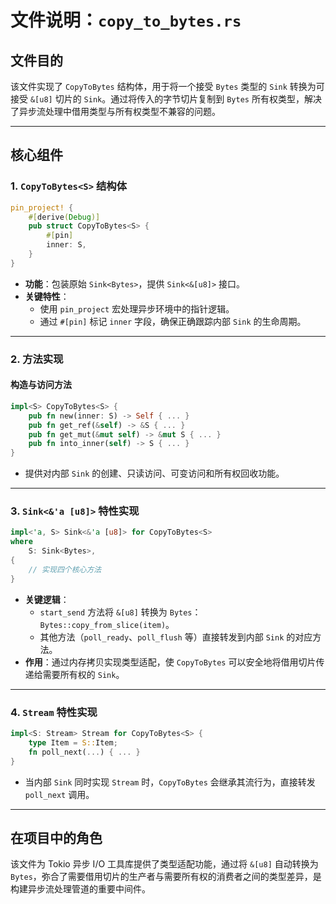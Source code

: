 # 文件说明：`copy_to_bytes.rs`

## 文件目的
该文件实现了 `CopyToBytes` 结构体，用于将一个接受 `Bytes` 类型的 `Sink` 转换为可接受 `&[u8]` 切片的 `Sink`。通过将传入的字节切片复制到 `Bytes` 所有权类型，解决了异步流处理中借用类型与所有权类型不兼容的问题。

---

## 核心组件

### 1. `CopyToBytes<S>` 结构体
```rust
pin_project! {
    #[derive(Debug)]
    pub struct CopyToBytes<S> {
        #[pin]
        inner: S,
    }
}
```
- **功能**：包装原始 `Sink<Bytes>`，提供 `Sink<&[u8]>` 接口。
- **关键特性**：
  - 使用 `pin_project` 宏处理异步环境中的指针逻辑。
  - 通过 `#[pin]` 标记 `inner` 字段，确保正确跟踪内部 `Sink` 的生命周期。

---

### 2. 方法实现
#### 构造与访问方法
```rust
impl<S> CopyToBytes<S> {
    pub fn new(inner: S) -> Self { ... }
    pub fn get_ref(&self) -> &S { ... }
    pub fn get_mut(&mut self) -> &mut S { ... }
    pub fn into_inner(self) -> S { ... }
}
```
- 提供对内部 `Sink` 的创建、只读访问、可变访问和所有权回收功能。

---

### 3. `Sink<&'a [u8]>` 特性实现
```rust
impl<'a, S> Sink<&'a [u8]> for CopyToBytes<S>
where
    S: Sink<Bytes>,
{
    // 实现四个核心方法
}
```
- **关键逻辑**：
  - `start_send` 方法将 `&[u8]` 转换为 `Bytes`：`Bytes::copy_from_slice(item)`。
  - 其他方法（`poll_ready`、`poll_flush` 等）直接转发到内部 `Sink` 的对应方法。
- **作用**：通过内存拷贝实现类型适配，使 `CopyToBytes` 可以安全地将借用切片传递给需要所有权的 `Sink`。

---

### 4. `Stream` 特性实现
```rust
impl<S: Stream> Stream for CopyToBytes<S> {
    type Item = S::Item;
    fn poll_next(...) { ... }
}
```
- 当内部 `Sink` 同时实现 `Stream` 时，`CopyToBytes` 会继承其流行为，直接转发 `poll_next` 调用。

---

## 在项目中的角色
该文件为 Tokio 异步 I/O 工具库提供了类型适配功能，通过将 `&[u8]` 自动转换为 `Bytes`，弥合了需要借用切片的生产者与需要所有权的消费者之间的类型差异，是构建异步流处理管道的重要中间件。
